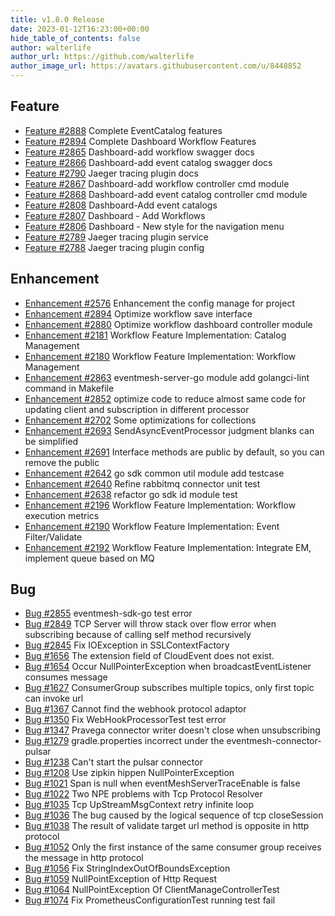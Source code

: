 ```yaml
---
title: v1.8.0 Release
date: 2023-01-12T16:23:00+00:00
hide_table_of_contents: false
author: walterlife
author_url: https://github.com/walterlife
author_image_url: https://avatars.githubusercontent.com/u/8448852
---
```


## Feature

- [Feature #2888](https://github.com/apache/incubator-eventmesh/issues/2888) Complete EventCatalog features
- [Feature #2894](https://github.com/apache/incubator-eventmesh/issues/2882) Complete Dashboard Workflow Features
- [Feature #2865](https://github.com/apache/incubator-eventmesh/issues/2865) Dashboard-add workflow swagger docs
- [Feature #2866](https://github.com/apache/incubator-eventmesh/issues/2866) Dashboard-add event catalog swagger docs
- [Feature #2790](https://github.com/apache/incubator-eventmesh/issues/2790) Jaeger tracing plugin docs
- [Feature #2867](https://github.com/apache/incubator-eventmesh/issues/2867) Dashboard-add workflow controller cmd module
- [Feature #2868](https://github.com/apache/incubator-eventmesh/issues/2868) Dashboard-add event catalog controller cmd module
- [Feature #2808](https://github.com/apache/incubator-eventmesh/issues/2808) Dashboard-Add event catalogs
- [Feature #2807](https://github.com/apache/incubator-eventmesh/issues/2807) Dashboard - Add Workflows
- [Feature #2806](https://github.com/apache/incubator-eventmesh/issues/2806) Dashboard - New style for the navigation menu
- [Feature #2789](https://github.com/apache/incubator-eventmesh/issues/2789) Jaeger tracing plugin service
- [Feature #2788](https://github.com/apache/incubator-eventmesh/issues/2788) Jaeger tracing plugin config

## Enhancement

- [Enhancement #2576](https://github.com/apache/incubator-eventmesh/issues/2576) Enhancement the config manage for project
- [Enhancement #2894](https://github.com/apache/incubator-eventmesh/issues/2894) Optimize workflow save interface
- [Enhancement #2880](https://github.com/apache/incubator-eventmesh/issues/2880) Optimize workflow dashboard controller module
- [Enhancement #2181](https://github.com/apache/incubator-eventmesh/issues/2181) Workflow Feature Implementation: Catalog Management
- [Enhancement #2180](https://github.com/apache/incubator-eventmesh/issues/2180) Workflow Feature Implementation: Workflow Management
- [Enhancement #2863](https://github.com/apache/incubator-eventmesh/issues/2863) eventmesh-server-go module add golangci-lint command in Makefile
- [Enhancement #2852](https://github.com/apache/incubator-eventmesh/issues/2852) optimize code to reduce almost same code for updating client and subscription in different processor
- [Enhancement #2702](https://github.com/apache/incubator-eventmesh/issues/2702) Some optimizations for collections
- [Enhancement #2693](https://github.com/apache/incubator-eventmesh/issues/2693) SendAsyncEventProcessor judgment blanks can be simplified
- [Enhancement #2691](https://github.com/apache/incubator-eventmesh/issues/2691) Interface methods are public by default, so you can remove the public
- [Enhancement #2642](https://github.com/apache/incubator-eventmesh/issues/2642) go sdk common util module add testcase
- [Enhancement #2640](https://github.com/apache/incubator-eventmesh/issues/2640) Refine rabbitmq connector unit test
- [Enhancement #2638](https://github.com/apache/incubator-eventmesh/issues/2638) refactor go sdk id module test
- [Enhancement #2196](https://github.com/apache/incubator-eventmesh/issues/2196) Workflow Feature Implementation: Workflow execution metrics
- [Enhancement #2190](https://github.com/apache/incubator-eventmesh/issues/2190) Workflow Feature Implementation: Event Filter/Validate
- [Enhancement #2192](https://github.com/apache/incubator-eventmesh/issues/2192) Workflow Feature Implementation: Integrate EM, implement queue based on MQ

## Bug

- [Bug #2855](https://github.com/apache/incubator-eventmesh/issues/2855) eventmesh-sdk-go test error
- [Bug #2849](https://github.com/apache/incubator-eventmesh/issues/2849) TCP Server will throw stack over flow error when subscribing because of calling self method recursively
- [Bug #2845](https://github.com/apache/incubator-eventmesh/issues/2845) Fix IOException in SSLContextFactory
- [Bug #1656](https://github.com/apache/incubator-eventmesh/issues/1656) The extension field of CloudEvent does not exist.
- [Bug #1654](https://github.com/apache/incubator-eventmesh/issues/1654) Occur NullPointerException when broadcastEventListener consumes message
- [Bug #1627](https://github.com/apache/incubator-eventmesh/issues/1627) ConsumerGroup subscribes multiple topics, only first topic can invoke url
- [Bug #1367](https://github.com/apache/incubator-eventmesh/issues/1367) Cannot find the webhook protocol adaptor
- [Bug #1350](https://github.com/apache/incubator-eventmesh/issues/1350) Fix WebHookProcessorTest test error
- [Bug #1347](https://github.com/apache/incubator-eventmesh/issues/1347) Pravega connector writer doesn't close when unsubscribing
- [Bug #1279](https://github.com/apache/incubator-eventmesh/issues/1279) gradle.properties incorrect under the eventmesh-connector-pulsar
- [Bug #1238](https://github.com/apache/incubator-eventmesh/issues/1238) Can't start the pulsar connector
- [Bug #1208](https://github.com/apache/incubator-eventmesh/issues/1208) Use zipkin hippen NullPointerException
- [Bug #1021](https://github.com/apache/incubator-eventmesh/issues/1021) Span is null when eventMeshServerTraceEnable is false
- [Bug #1022](https://github.com/apache/incubator-eventmesh/issues/1022) Two NPE problems with Tcp Protocol Resolver
- [Bug #1035](https://github.com/apache/incubator-eventmesh/issues/1035) Tcp UpStreamMsgContext retry infinite loop
- [Bug #1036](https://github.com/apache/incubator-eventmesh/issues/1036) The bug caused by the logical sequence of tcp closeSession
- [Bug #1038](https://github.com/apache/incubator-eventmesh/issues/1038) The result of validate target url method is opposite in http protocol
- [Bug #1052](https://github.com/apache/incubator-eventmesh/issues/1052) Only the first instance of the same consumer group receives the message in http protocol
- [Bug #1056](https://github.com/apache/incubator-eventmesh/issues/1056) Fix StringIndexOutOfBoundsException
- [Bug #1059](https://github.com/apache/incubator-eventmesh/issues/1059) NullPointException of Http Request
- [Bug #1064](https://github.com/apache/incubator-eventmesh/issues/1064) NullPointException Of ClientManageControllerTest
- [Bug #1074](https://github.com/apache/incubator-eventmesh/issues/1074) Fix PrometheusConfigurationTest running test fail